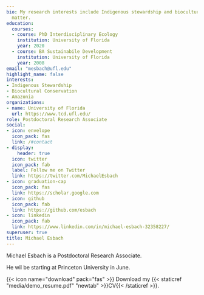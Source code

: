 ```yaml
---
bio: My research interests include Indigenous stewardship and biocultural conservation.
  matter.
education:
  courses:
  - course: PhD Interdisciplinary Ecology
    institution: University of Florida
    year: 2020
  - course: BA Sustainabile Development
    institution: University of Florida
    year: 2008
email: "mesbach@ufl.edu"
highlight_name: false
interests:
- Indigenous Stewardship
- Biocultural Conservation
- Amazonia
organizations:
- name: University of Florida
  url: https://www.tcd.ufl.edu/
role: Postdoctoral Research Associate
social:
- icon: envelope
  icon_pack: fas
  link: /#contact
- display:
    header: true
  icon: twitter
  icon_pack: fab
  label: Follow me on Twitter
  link: https://twitter.com/MichaelEsbach
- icon: graduation-cap
  icon_pack: fas
  link: https://scholar.google.com
- icon: github
  icon_pack: fab
  link: https://github.com/esbach
- icon: linkedin
  icon_pack: fab
  link: https://www.linkedin.com/in/michael-esbach-32358227/
superuser: true
title: Michael Esbach
---
```


Michael Esbach is a Postdoctoral Research Associate. 

He wil be starting at Princeton University in June. 

{{< icon name="download" pack="fas" >}} Download my {{< staticref "media/demo_resume.pdf" "newtab" >}}CV{{< /staticref >}}.
